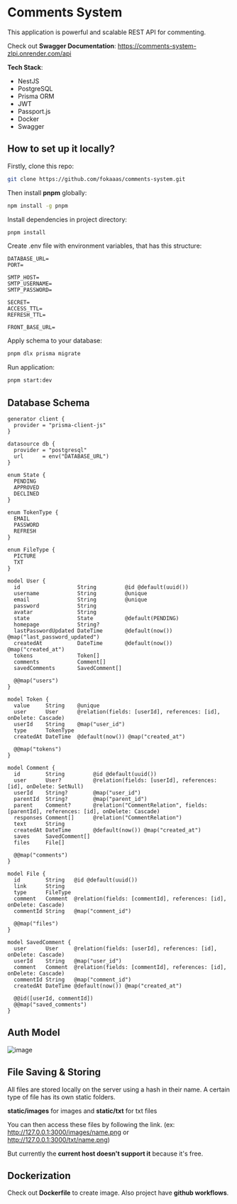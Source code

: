 # Comments System

This application is powerful and scalable REST API for commenting.

Check out **Swagger Documentation**: https://comments-system-zlpi.onrender.com/api

**Tech Stack**:
- NestJS
- PostgreSQL
- Prisma ORM
- JWT
- Passport.js
- Docker
- Swagger

## How to set up it locally?

Firstly, clone this repo:

```bash
git clone https://github.com/fokaaas/comments-system.git
```

Then install **pnpm** globally:

```bash
npm install -g pnpm
```

Install dependencies in project directory:

```bash
pnpm install
```

Create .env file with environment variables, that has this structure:

```dotenv
DATABASE_URL=
PORT=

SMTP_HOST=
SMTP_USERNAME=
SMTP_PASSWORD=

SECRET=
ACCESS_TTL=
REFRESH_TTL=

FRONT_BASE_URL=
```

Apply schema to your database:

```bash
pnpm dlx prisma migrate
```

Run application:

```bash
pnpm start:dev
```

## Database Schema

```prisma
generator client {
  provider = "prisma-client-js"
}

datasource db {
  provider = "postgresql"
  url      = env("DATABASE_URL")
}

enum State {
  PENDING
  APPROVED
  DECLINED
}

enum TokenType {
  EMAIL
  PASSWORD
  REFRESH
}

enum FileType {
  PICTURE
  TXT
}

model User {
  id                  String         @id @default(uuid())
  username            String         @unique
  email               String         @unique
  password            String
  avatar              String
  state               State          @default(PENDING)
  homepage            String?
  lastPasswordUpdated DateTime       @default(now()) @map("last_password_updated")
  createdAt           DateTime       @default(now()) @map("created_at")
  tokens              Token[]
  comments            Comment[]
  savedComments       SavedComment[]

  @@map("users")
}

model Token {
  value     String    @unique
  user      User      @relation(fields: [userId], references: [id], onDelete: Cascade)
  userId    String    @map("user_id")
  type      TokenType
  createdAt DateTime  @default(now()) @map("created_at")

  @@map("tokens")
}

model Comment {
  id        String         @id @default(uuid())
  user      User?          @relation(fields: [userId], references: [id], onDelete: SetNull)
  userId    String?        @map("user_id")
  parentId  String?        @map("parent_id")
  parent    Comment?       @relation("CommentRelation", fields: [parentId], references: [id], onDelete: Cascade)
  responses Comment[]      @relation("CommentRelation")
  text      String
  createdAt DateTime       @default(now()) @map("created_at")
  saves     SavedComment[]
  files     File[]

  @@map("comments")
}

model File {
  id        String   @id @default(uuid())
  link      String
  type      FileType
  comment   Comment  @relation(fields: [commentId], references: [id], onDelete: Cascade)
  commentId String   @map("comment_id")

  @@map("files")
}

model SavedComment {
  user      User     @relation(fields: [userId], references: [id], onDelete: Cascade)
  userId    String   @map("user_id")
  comment   Comment  @relation(fields: [commentId], references: [id], onDelete: Cascade)
  commentId String   @map("comment_id")
  createdAt DateTime @default(now()) @map("created_at")

  @@id([userId, commentId])
  @@map("saved_comments")
}
```

## Auth Model

![image](https://github.com/fokaaas/comments-system/assets/114052215/95b9c3ff-e1e6-43da-9816-39be8b3f9dcd)

## File Saving & Storing

All files are stored locally on the server using a hash in their name. A certain type of file has its own static folders.

**static/images** for images and **static/txt** for txt files

You can then access these files by following the link. (ex: http://127.0.0.1:3000/images/name.png or http://127.0.0.1:3000/txt/name.png)

But currently the **current host doesn't support it** because it's free.

## Dockerization

Check out **Dockerfile** to create image.
Also project have **github workflows**.
